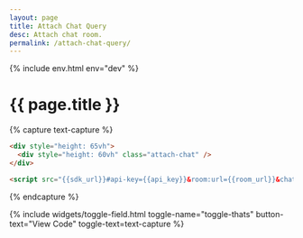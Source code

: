 ```yaml
---
layout: page
title: Attach Chat Query
desc: Attach chat room.
permalink: /attach-chat-query/
---
```

{% include env.html env="dev" %}

# {{ page.title }}

{% capture text-capture %}
```html
<div style="height: 65vh">
  <div style="height: 60vh" class="attach-chat" />
</div>

<script src="{{sdk_url}}#api-key={{api_key}}&room:url={{room_url}}&chat:viewer-background-color=#20B2AA&chat:editor-background-color=orangeRed&participants:avatar-border-radius=square&user:username=Charlotte&user:avatar=https://avatars.attach.live/avatar11.png"></script>
```
{% endcapture %}

{% include widgets/toggle-field.html
   toggle-name="toggle-thats"
   button-text="View Code"
   toggle-text=text-capture %}

<div style="height: 65vh">
  <div style="height: 60vh" class="attach-chat" />
</div>

<script src="{{sdk_url}}#api-key={{api_key}}&room:url={{room_url}}&chat:viewer-background-color=#20B2AA&chat:editor-background-color=orangeRed&participants:avatar-border-radius=square&user:username=Charlotte&user:avatar=https://avatars.attach.live/avatar11.png"></script>
